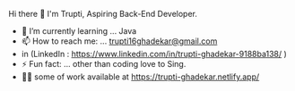 Hi there 👋
I'm Trupti,
Aspiring Back-End Developer.

- 🌱 I’m currently learning ... Java
- 📫 How to reach me: ... trupti16ghadekar@gmail.com
- in (LinkedIn :  https://www.linkedin.com/in/trupti-ghadekar-9188ba138/ )
- ⚡ Fun fact: ... other than coding love to Sing.
- 👩‍💻 some of work available at https://trupti-ghadekar.netlify.app/ 

